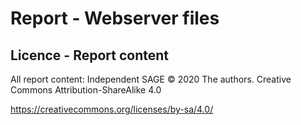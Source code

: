 # Report - Webserver files

## Licence - Report content

All report content: Independent SAGE © 2020 The authors. Creative Commons Attribution-ShareAlike 4.0

https://creativecommons.org/licenses/by-sa/4.0/
